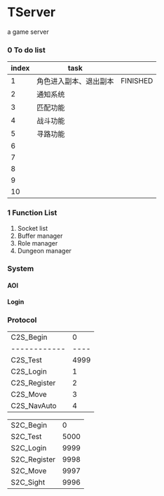 TServer
=========
a game server

### 0 To do list

| index | task                   |          |
| ----- | ---------------------- | -------- |
| 1     | 角色进入副本、退出副本 | FINISHED |
| 2     | 通知系统               |          |
| 3     | 匹配功能               |          |
| 4     | 战斗功能               |          |
| 5     | 寻路功能               |          |
| 6     |                        |          |
| 7     |                        |          |
| 8     |                        |          |
| 9     |                        |          |
| 10    |                        |          |

### 1 Function List

1. Socket list
2. Buffer manager
3. Role manager
4. Dungeon manager

### System

#### AOI

#### Login

### Protocol

|              |      |
| ------------ | ---- |
| C2S_Begin    | 0    |
| ------------ | ---- |
| C2S_Test     | 4999 |
| C2S_Login    | 1    |
| C2S_Register | 2    |
| C2S_Move     | 3    |
| C2S_NavAuto  | 4     |

|              |      |
| ------------ | ---- |
| S2C_Begin    | 0    |
| S2C_Test     | 5000 |
| S2C_Login    | 9999 |
| S2C_Register | 9998 |
| S2C_Move     | 9997 |
| S2C_Sight    | 9996 |
